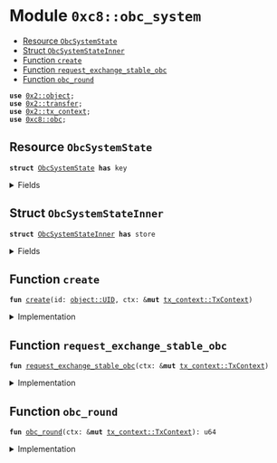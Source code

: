 
<a name="0xc8_obc_system"></a>

# Module `0xc8::obc_system`



-  [Resource `ObcSystemState`](#0xc8_obc_system_ObcSystemState)
-  [Struct `ObcSystemStateInner`](#0xc8_obc_system_ObcSystemStateInner)
-  [Function `create`](#0xc8_obc_system_create)
-  [Function `request_exchange_stable_obc`](#0xc8_obc_system_request_exchange_stable_obc)
-  [Function `obc_round`](#0xc8_obc_system_obc_round)


<pre><code><b>use</b> <a href="../../../.././build/Sui/docs/object.md#0x2_object">0x2::object</a>;
<b>use</b> <a href="../../../.././build/Sui/docs/transfer.md#0x2_transfer">0x2::transfer</a>;
<b>use</b> <a href="../../../.././build/Sui/docs/tx_context.md#0x2_tx_context">0x2::tx_context</a>;
<b>use</b> <a href="obc.md#0xc8_obc">0xc8::obc</a>;
</code></pre>



<a name="0xc8_obc_system_ObcSystemState"></a>

## Resource `ObcSystemState`



<pre><code><b>struct</b> <a href="obc_system.md#0xc8_obc_system_ObcSystemState">ObcSystemState</a> <b>has</b> key
</code></pre>



<details>
<summary>Fields</summary>


<dl>
<dt>
<code>id: <a href="../../../.././build/Sui/docs/object.md#0x2_object_UID">object::UID</a></code>
</dt>
<dd>

</dd>
</dl>


</details>

<a name="0xc8_obc_system_ObcSystemStateInner"></a>

## Struct `ObcSystemStateInner`



<pre><code><b>struct</b> <a href="obc_system.md#0xc8_obc_system_ObcSystemStateInner">ObcSystemStateInner</a> <b>has</b> store
</code></pre>



<details>
<summary>Fields</summary>


<dl>
<dt>
<code>round: u64</code>
</dt>
<dd>

</dd>
</dl>


</details>

<a name="0xc8_obc_system_create"></a>

## Function `create`



<pre><code><b>fun</b> <a href="obc_system.md#0xc8_obc_system_create">create</a>(id: <a href="../../../.././build/Sui/docs/object.md#0x2_object_UID">object::UID</a>, ctx: &<b>mut</b> <a href="../../../.././build/Sui/docs/tx_context.md#0x2_tx_context_TxContext">tx_context::TxContext</a>)
</code></pre>



<details>
<summary>Implementation</summary>


<pre><code><b>fun</b> <a href="obc_system.md#0xc8_obc_system_create">create</a>(
    id: UID,
    ctx: &<b>mut</b> TxContext,
){
    //<b>let</b> exchange_gas_coin_pool =  <a href="exchange_inner.md#0xc8_exchange_inner_new_exchange_pool">exchange_inner::new_exchange_pool</a>(ctx, 0);
    // <b>let</b> _system_state = <a href="obc_system.md#0xc8_obc_system_ObcSystemStateInner">ObcSystemStateInner</a>{
    //     round,
    // };

    <b>let</b> self = <a href="obc_system.md#0xc8_obc_system_ObcSystemState">ObcSystemState</a> {
        id,
    };

    //<a href="../../../.././build/Sui/docs/dynamic_field.md#0x2_dynamic_field_add">dynamic_field::add</a>(&<b>mut</b> self.id,1, system_state);

    <a href="../../../.././build/Sui/docs/transfer.md#0x2_transfer_share_object">transfer::share_object</a>(self);
}
</code></pre>



</details>

<a name="0xc8_obc_system_request_exchange_stable_obc"></a>

## Function `request_exchange_stable_obc`



<pre><code><b>fun</b> <a href="obc_system.md#0xc8_obc_system_request_exchange_stable_obc">request_exchange_stable_obc</a>(ctx: &<b>mut</b> <a href="../../../.././build/Sui/docs/tx_context.md#0x2_tx_context_TxContext">tx_context::TxContext</a>)
</code></pre>



<details>
<summary>Implementation</summary>


<pre><code><b>fun</b> <a href="obc_system.md#0xc8_obc_system_request_exchange_stable_obc">request_exchange_stable_obc</a>(
    ctx: &<b>mut</b> TxContext
){

}
</code></pre>



</details>

<a name="0xc8_obc_system_obc_round"></a>

## Function `obc_round`



<pre><code><b>fun</b> <a href="obc_system.md#0xc8_obc_system_obc_round">obc_round</a>(ctx: &<b>mut</b> <a href="../../../.././build/Sui/docs/tx_context.md#0x2_tx_context_TxContext">tx_context::TxContext</a>): u64
</code></pre>



<details>
<summary>Implementation</summary>


<pre><code><b>fun</b> <a href="obc_system.md#0xc8_obc_system_obc_round">obc_round</a>(ctx: &<b>mut</b> TxContext):u64 {
    length()
}
</code></pre>



</details>
